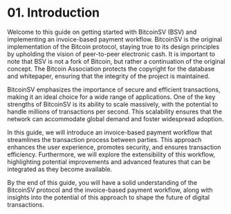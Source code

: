 # 01. Introduction

Welcome to this guide on getting started with BitcoinSV (BSV) and implementing an invoice-based payment workflow. BitcoinSV is the original implementation of the Bitcoin protocol, staying true to its design principles by upholding the vision of peer-to-peer electronic cash. It is important to note that BSV is not a fork of Bitcoin, but rather a continuation of the original concept. The Bitcoin Association protects the copyright for the database and whitepaper, ensuring that the integrity of the project is maintained.

BitcoinSV emphasizes the importance of secure and efficient transactions, making it an ideal choice for a wide range of applications. One of the key strengths of BitcoinSV is its ability to scale massively, with the potential to handle millions of transactions per second. This scalability ensures that the network can accommodate global demand and foster widespread adoption.

In this guide, we will introduce an invoice-based payment workflow that streamlines the transaction process between parties. This approach enhances the user experience, promotes security, and ensures transaction efficiency. Furthermore, we will explore the extensibility of this workflow, highlighting potential improvements and advanced features that can be integrated as they become available.

By the end of this guide, you will have a solid understanding of the BitcoinSV protocol and the invoice-based payment workflow, along with insights into the potential of this approach to shape the future of digital transactions.
